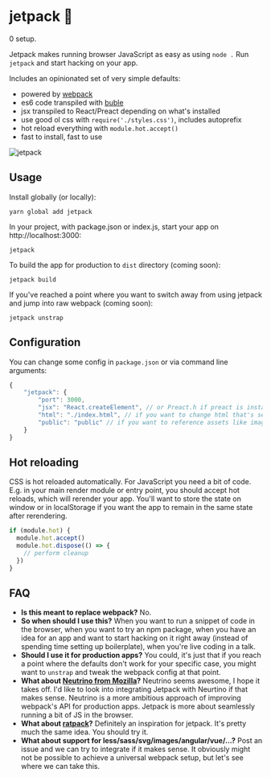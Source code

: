 # jetpack 🚀

0 setup.

Jetpack makes running browser JavaScript as easy as using `node .` Run `jetpack` and start hacking on your app.

Includes an opinionated set of very simple defaults:

- powered by [webpack](https://webpack.js.org/)
- es6 code transpiled with [buble](https://buble.surge.sh/guide/)
- jsx transpiled to React/Preact depending on what's installed
- use good ol css with `require('./styles.css')`, includes autoprefix
- hot reload everything with `module.hot.accept()`
- fast to install, fast to use

![jetpack](https://cloud.githubusercontent.com/assets/324440/23823107/1e3336a4-0653-11e7-883e-2f6b9dbbc20b.png)

## Usage

Install globally (or locally):

    yarn global add jetpack

In your project, with package.json or index.js, start your app on http://localhost:3000:

    jetpack

To build the app for production to `dist` directory (coming soon):

    jetpack build

If you've reached a point where you want to switch away from using jetpack and jump into raw webpack (coming soon):

    jetpack unstrap

## Configuration

You can change some config in `package.json` or via command line arguments:

```js
{
    "jetpack": {
        "port": 3000,
        "jsx": "React.createElement", // or Preact.h if preact is installed
        "html": "./index.html", // if you want to change html that's served
        "public": "public" // if you want to reference assets like images
    }
}
```

## Hot reloading

CSS is hot reloaded automatically. For JavaScript you need a bit of code. E.g. in your main render module or entry point, you should accept hot reloads, which will rerender your app. You'll want to store the state on window or in localStorage if you want the app to remain in the same state after rerendering.

```js
if (module.hot) {
  module.hot.accept()
  module.hot.dispose(() => {
    // perform cleanup
  })
}
```

## FAQ

* **Is this meant to replace webpack?** No.
* **So when should I use this?** When you want to run a snippet of code in the browser, when you want to try an npm package, when you have an idea for an app and want to start hacking on it right away (instead of spending time setting up boilerplate), when you're live coding in a talk.
* **Should I use it for production apps?** You could, it's just that if you reach a point where the defaults don't work for your specific case, you might want to `unstrap` and tweak the webpack config at that point.
* **What about [Neutrino from Mozilla](https://neutrino.js.org/)?** Neutrino seems awesome, I hope it takes off. I'd like to look into integrating Jetpack with Neurtino if that makes sense. Neutrino is a more ambitious approach of improving webpack's API for production apps. Jetpack is more about seamlessly running a bit of JS in the browser.
* **What about [ratpack](https://github.com/threepointone/ratpack)?** Definitely an inspiration for jetpack. It's pretty much the same idea. You should try it.
* **What about support for less/sass/svg/images/angular/vue/...?** Post an issue and we can try to integrate if it makes sense. It obviously might not be possible to achieve a universal webpack setup, but let's see where we can take this.
